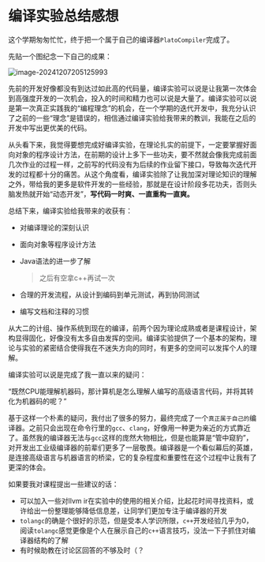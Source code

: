 # 编译实验总结感想

这个学期匆匆忙忙，终于把一个属于自己的编译器`PlatoCompiler`完成了。

先贴一个图纪念一下自己的成果：

![image-20241207205125993](https://drinkwater-1325041233.cos.ap-guangzhou.myqcloud.com/imgs/image-20241207205125993.png)

先前的开发好像都没有到达过如此高的代码量，编译实验可以说是让我第一次体会到高强度开发的一次机会，投入的时间和精力也可以说是大量了。编译实验可以说是第一次真正实践我的“编程理念”的机会，在一个学期的迭代开发中，我充分认识了之前的一些“理念”是错误的，相信通过编译实验给我带来的教训，我能在之后的开发中写出更优美的代码。

从头看下来，我觉得要想完成好编译实验，在理论扎实的前提下，一定要掌握好面向对象的程序设计方法，在前期的设计上多下一些功夫，要不然就会像我完成前面几次作业的过程一样，之前写的代码没有为后续的作业留下接口，导致每次迭代开发的过程都十分的痛苦。从这个角度看，编译实验除了让我加深对理论知识的理解之外，带给我的更多是软件开发的一些经验，那就是在设计阶段多花功夫，否则头脑发热就开始“动态开发”，**写代码一时爽、一直重构一直爽。**

总结下来，编译实验给我带来的收获有：

- 对编译理论的深刻认识

- 面向对象等程序设计方法

- Java语法的进一步了解

  > 之后有空拿c++再试一次

- 合理的开发流程，从设计到编码到单元测试，再到协同测试

- 编写文档和注释的习惯

从大二的计组、操作系统到现在的编译，前两个因为理论成熟或者是课程设计，架构显得固化，好像没有太多自由发挥的空间。编译实验提供了一个基本的架构，理论与实验的紧密结合使得我在不迷失方向的同时，有更多的空间可以发挥个人的理解。

编译实验可以说是完成了我一直以来的疑问：

“既然CPU能理解机器码，那计算机是怎么理解人编写的高级语言代码，并将其转化为机器码的呢？”

基于这样一个朴素的疑问，我付出了很多的努力，最终完成了一个`真正属于自己的`编译器。之前只会出现在命令行里的`gcc`、`clang`，好像用一种更为亲近的方式靠近了。虽然我的编译器无法与`gcc`这样的庞然大物相比，但是也能算是“管中窥豹”，对开发出工业级编译器的前辈们更多了一层敬畏。编译器是一个看似幕后的英雄，是连接高级语言与机器语言的桥梁，它的复杂程度和重要性在这个过程中让我有了更深的体会。

如果要我对课程提出一些建议的话：

- 可以加入一些对llvm ir在实验中的使用的相关介绍，比起花时间寻找资料，或许给出一份整理能够降低信息差，让同学们更加专注于编译器的开发
- `tolangc`的确是个很好的示范，但是受本人学识所限，`c++`开发经验几乎为0，阅读`tolangc`感觉更像是个人在展示自己的`c++`语言技巧，没法一下子抓住对编译器结构的了解
- 有时候助教在讨论区回答的不够及时（？



